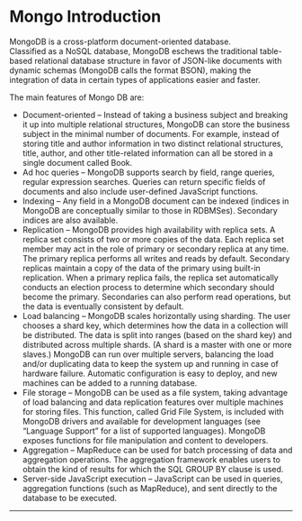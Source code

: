 # Mongo Introduction

MongoDB is a cross-platform document-oriented database.  
Classified as a NoSQL database, MongoDB eschews the traditional table-based relational database structure in favor of JSON-like documents with dynamic schemas \(MongoDB calls the format BSON\), making the integration of data in certain types of applications easier and faster.

The main features of Mongo DB are:

* Document-oriented – Instead of taking a business subject and breaking it up into multiple relational structures, MongoDB can store the business subject in the minimal number of documents. For example, instead of storing title and author information in two distinct relational structures, title, author, and other title-related information can all be stored in a single document called Book.
* Ad hoc queries – MongoDB supports search by field, range queries, regular expression searches. Queries can return specific fields of documents and also include user-defined JavaScript functions.
* Indexing – Any field in a MongoDB document can be indexed \(indices in MongoDB are conceptually similar to those in RDBMSes\). Secondary indices are also available.
* Replication – MongoDB provides high availability with replica sets. A replica set consists of two or more copies of the data. Each replica set member may act in the role of primary or secondary replica at any time. The primary replica performs all writes and reads by default. Secondary replicas maintain a copy of the data of the primary using built-in replication. When a primary replica fails, the replica set automatically conducts an election process to determine which secondary should become the primary. Secondaries can also perform read operations, but the data is eventually consistent by default.
* Load balancing – MongoDB scales horizontally using sharding. The user chooses a shard key, which determines how the data in a collection will be distributed. The data is split into ranges \(based on the shard key\) and distributed across multiple shards. \(A shard is a master with one or more slaves.\) MongoDB can run over multiple servers, balancing the load and/or duplicating data to keep the system up and running in case of hardware failure. Automatic configuration is easy to deploy, and new machines can be added to a running database.
* File storage – MongoDB can be used as a file system, taking advantage of load balancing and data replication features over multiple machines for storing files. This function, called Grid File System, is included with MongoDB drivers and available for development languages \(see “Language Support” for a list of supported languages\). MongoDB exposes functions for file manipulation and content to developers.
* Aggregation – MapReduce can be used for batch processing of data and aggregation operations. The aggregation framework enables users to obtain the kind of results for which the SQL GROUP BY clause is used.
* Server-side JavaScript execution – JavaScript can be used in queries, aggregation functions \(such as MapReduce\), and sent directly to the database to be executed.

---



